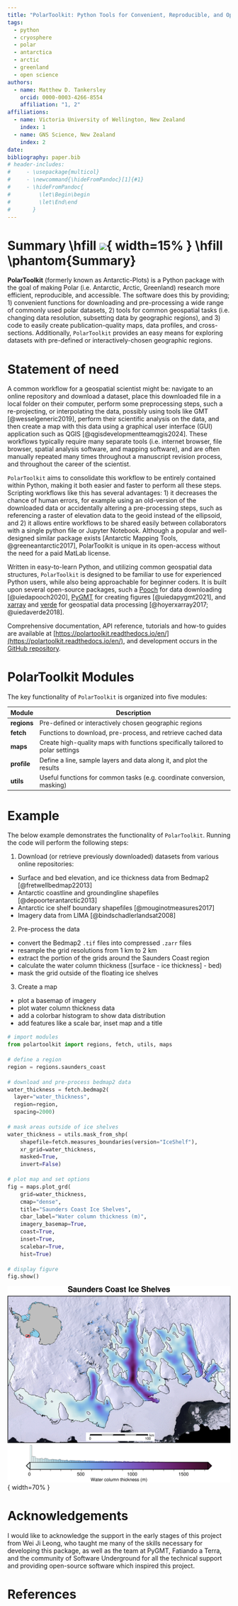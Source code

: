 ```yaml
---
title: "PolarToolkit: Python Tools for Convenient, Reproducible, and Open Polar Science"
tags:
  - python
  - cryosphere
  - polar
  - antarctica
  - arctic
  - greenland
  - open science
authors:
  - name: Matthew D. Tankersley
    orcid: 0000-0003-4266-8554
    affiliation: "1, 2"
affiliations:
  - name: Victoria University of Wellington, New Zealand
    index: 1
  - name: GNS Science, New Zealand
    index: 2
date:
bibliography: paper.bib
# header-includes:
#     - \usepackage{multicol}
#     - \newcommand{\hideFromPandoc}[1]{#1}
#     - \hideFromPandoc{
#         \let\Begin\begin
#         \let\End\end
#       }
---
```


<!--
Title options:
PolarToolkit: Helping Polar Researchers Conduct Science
PolarToolkit: A Python Package for Polar Science
PolarToolkit: Python Tools for Conducting Polar Science
Cryospheric Insights Made Easy: Exploring PolarToolkit for Polar Studies
PolarToolkit: A Comprehensive Software Suite for Antarctic Research
PolarToolkit: Software for Cryospheric Mapping, Analysis, and Data Retrieval
PolarToolkit: Software to Aide in Cryospheric Research
PolarToolkit: Facilitating Cryospheric Research with Open-Source Software

-->

<!--
Typically 250-1000 words
Your paper should include:

A list of the authors of the software and their affiliations, using the correct format (see the example below).

A summary describing the high-level functionality and purpose of the software for a diverse, non-specialist audience.

A Statement of need section that clearly illustrates the research purpose of the software and places it in the context of related work.

A list of key references, including to other software addressing related needs. Note that the references should include full names of venues, e.g., journals and conferences, not abbreviations only understood in the context of a specific discipline.

Mention (if applicable) a representative set of past or ongoing research projects using the software and recent scholarly publications enabled by it.

Acknowledgement of any financial support.
-->
# Summary \hfill ![](../docs/logo_light.png){ width=15% } \hfill \phantom{Summary}
<!-- describing the high-level functionality and purpose of the software for a diverse, non-specialist audience. -->
**PolarToolkit** (formerly known as Antarctic-Plots) is a Python package with the goal of making Polar (i.e. Antarctic, Arctic, Greenland) research more efficient, reproducible, and accessible.
The software does this by providing; 1) convenient functions for downloading and pre-processing a wide range of commonly used polar datasets, 2) tools for common geospatial tasks (i.e. changing data resolution, subsetting data by geographic regions), and 3) code to easily create publication-quality maps, data profiles, and cross-sections.
Additionally, `PolarToolkit` provides an easy means for exploring datasets with pre-defined or interactively-chosen geographic regions.

# Statement of need
<!-- clearly illustrates the research purpose of the software and places it in the context of related work. -->
A common workflow for a geospatial scientist might be: navigate to an online repository and download a dataset, place this downloaded file in a local folder on their computer, perform some preprocessing steps, such a re-projecting, or interpolating the data, possibly using tools like GMT [@wesselgeneric2019], perform their scientific analysis on the data, and then create a map with this data using a graphical user interface (GUI) application such as QGIS [@qgisdevelopmentteamqgis2024].
These workflows typically require many separate tools (i.e. internet browser, file browser, spatial analysis software, and mapping software), and are often manually repeated many times throughout a manuscript revision process, and throughout the career of the scientist.

`PolarToolkit` aims to consolidate this workflow to be entirely contained within Python, making it both easier and faster to perform all these steps.
Scripting workflows like this has several advantages: 1) it decreases the chance of human errors, for example using an old-version of the downloaded data or accidentally altering a pre-processing steps, such as referencing a raster of elevation data to the geoid instead of the ellipsoid, and 2) it allows entire workflows to be shared easily between collaborators with a single python file or Jupyter Notebook.
Although a popular and well-designed similar package exists [Antarctic Mapping Tools, @greeneantarctic2017], PolarToolkit is unique in its open-access without the need for a paid MatLab license.

Written in easy-to-learn Python, and utilizing common geospatial data structures, `PolarToolkit` is designed to be familiar to use for experienced Python users, while also being approachable for beginner coders.
It is built upon several open-source packages, such a [Pooch](https://www.fatiando.org/pooch/latest/) for data downloading [@uiedapooch2020], [PyGMT](https://www.pygmt.org/latest/) for creating figures [@uiedapygmt2021], and [xarray](https://docs.xarray.dev/en/stable/) and [verde](https://www.fatiando.org/verde/latest/) for geospatial data processing [@hoyerxarray2017; @uiedaverde2018].

Comprehensive documentation, API reference, tutorials and how-to guides are available at [https://polartoolkit.readthedocs.io/en/](https://polartoolkit.readthedocs.io/en/), and development occurs in the [GitHub repository](https://github.com/mdtanker/polartoolkit).


# PolarToolkit Modules
The key functionality of `PolarToolkit` is organized into five modules:

| Module      | Description                                                                   |
| ----------- | ----------------------------------------------------------------------------- |
| **regions** | Pre-defined or interactively chosen geographic regions                        |
| **fetch**   | Functions to download, pre-process, and retrieve cached data                  |
| **maps**    | Create high-quality maps with functions specifically tailored to polar settings |
| **profile** | Define a line, sample layers and data along it, and plot the results          |
| **utils**   | Useful functions for common tasks (e.g. coordinate conversion, masking)       |

# Example
The below example demonstrates the functionality of `PolarToolkit`. Running the code will perform the following steps:

1) Download (or retrieve previously downloaded) datasets from various online repositories:
  * Surface and bed elevation, and ice thickness data from Bedmap2 [@fretwellbedmap22013]
  * Antarctic coastline and groundingline shapefiles [@depoorterantarctic2013]
  * Antarctic ice shelf boundary shapefiles [@mouginotmeasures2017]
  * Imagery data from LIMA [@bindschadlerlandsat2008]
2) Pre-process the data
  * convert the Bedmap2 `.tif` files into compressed `.zarr` files
  * resample the grid resolutions from 1 km to 2 km
  * extract the portion of the grids around the Saunders Coast region
  * calculate the water column thickness ([surface - ice thickness] - bed)
  * mask the grid outside of the floating ice shelves
3) Create a map
  * plot a basemap of imagery
  * plot water column thickness data
  * add a colorbar histogram to show data distribution
  * add features like a scale bar, inset map and a title

```python
# import modules
from polartoolkit import regions, fetch, utils, maps

# define a region
region = regions.saunders_coast

# download and pre-process bedmap2 data
water_thickness = fetch.bedmap2(
  layer="water_thickness",
  region=region,
  spacing=2000)

# mask areas outside of ice shelves
water_thickness = utils.mask_from_shp(
    shapefile=fetch.measures_boundaries(version="IceShelf"),
    xr_grid=water_thickness,
    masked=True,
    invert=False)

# plot map and set options
fig = maps.plot_grd(
    grid=water_thickness,
    cmap="dense",
    title="Saunders Coast Ice Shelves",
    cbar_label="Water column thickness (m)",
    imagery_basemap=True,
    coast=True,
    inset=True,
    scalebar=True,
    hist=True)

# display figure
fig.show()
```

![Example map output from above code implemented in `PolarToolkit`. Water column thickness [@fretwellbedmap22013] beneath the ice shelves of Antarctica's Saunders Coast. Inset map shows figure location. Grounding line and coastlines shown by black line [@depoorterantarctic2013]. Background imagery from LIMA [@bindschadlerlandsat2008]. Colorbar histogram shows data distribution.](example_figure.png){ width=70% }

# Acknowledgements
I would like to acknowledge the support in the early stages of this project from Wei Ji Leong, who taught me many of the skills necessary for developing this package, as well as the team at PyGMT, Fatiando a Terra, and the community of Software Underground for all the technical support and providing open-source software which inspired this project.

# References

<!-- \newpage

\Begin{multicols}{2}

```python
from polartoolkit import fetch, regions, maps, utils

# define a region
region = regions.ronne_filchner_ice_shelf

# download bedmap2 data and calculate water column thickness
water_thickness = fetch.bedmap2(
    layer="water_thickness",
    region=region,
)

# mask to ice shelf areas
water_thickness = utils.mask_from_shp(
    fetch.measures_boundaries(version="IceShelf"),
    xr_grid=water_thickness,
    masked=True,
    invert=False,
)

# plot map and set options
fig = maps.plot_grd(
    water_thickness,
    cmap="dense",
    grd2cpt=True,
    title="Ronne-Filchner Ice Shelf",
    cbar_label="Ocean cavity thickness (m)",
    imagery_basemap=True,
    coast=True,
    inset=True,
    scalebar=True,
    hist=True,
    add_faults=True,
)

# add legend
fig.legend()

# display figure
fig.show()
```
\End{multicols}

![](example_figure.png)

\newpage -->


<!--
```python
from polartoolkit import fetch, regions, maps
# define a region
region = regions.amery_ice_shelf
# download Bedmap2 ice thickness data
ice_thickness = fetch.bedmap2(
    layer="thickness",
    region=region,
    spacing=2000,
)

# plot map and set options
fig = maps.plot_grd(
    ice_thickness,  # input data
    cmap="dense",  # set the colormap
    coast=True,  # plot grounding and coastlines
    title="Amery Ice Shelf",  # add title
    cbar_label="Ice thickness (m)",  # add label
    inset=True,  # add inset map
    scalebar=True,  # add scalebar
    gridlines=True,  # add lat/lon gridlines
    x_spacing=10, # lon interval (deg)
    hist=True,  # add a histogram to the colorbar
)
# display figure
fig.show()
```
-->


<!--
+----------------------------------------------+--------------------------------------+
|```python                                     |```python                             |
|# define a region                             |# plot map and set options            |
|region = regions.amery_ice_shelf              |fig = maps.plot_grd(                  |
|                                              |    ice_thickness,                    |
|# download Bedmap2 ice thickness data         |    cmap="dense",                     |
|ice_thickness = fetch.bedmap2(                |    coast=True,                       |
|    layer="thickness",                        |    title="Amery Ice Shelf",          |
|    region=region,                            |    cbar_label="Ice thickness (m)",   |
|    spacing=2000,                             |    inset=True,                       |
|)                                             |    scalebar=True,                    |
|```                                           |    gridlines=True,                   |
|                                              |    x_spacing=10,                     |
|                                              |    hist=True,                        |
|                                              |)                                     |
|                                              |# display figure                      |
|                                              |fig.show()                            |
|                                              |```                                   |
+----------------------------------------------+--------------------------------------+
-->

<!--
+--------------------------------------+-------------------------+
|```python                             |                         |
|# define a region                     |                         |
|region = regions.amery_ice_shelf      |                         |
|# download Bedmap2 ice thickness data |                         |
|ice_thickness = fetch.bedmap2(        |                         |
|    layer="thickness",                |                         |
|    region=region,                    |                         |
|    spacing=2000,                     |                         |
|)                                     |                         |
|# plot map and set options            |![](amery_ice_shelf.png) |
|fig = maps.plot_grd(                  |                         |
|    ice_thickness,                    |                         |
|    cmap="dense",                     |                         |
|    coast=True,                       |                         |
|    title="Amery Ice Shelf",          |                         |
|    cbar_label="Ice thickness (m)",   |                         |
|    inset=True,                       |                         |
|    scalebar=True,                    |                         |
|    gridlines=True,                   |                         |
|    x_spacing=10,                     |                         |
|    hist=True,                        |                         |
|)                                     |                         |
|# display figure                      |                         |
|fig.show()                            |                         |
|```                                   |                         |
+--------------------------------------+-------------------------+
-->
